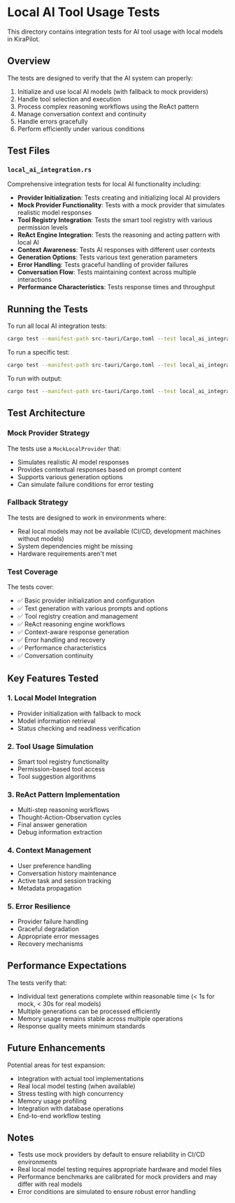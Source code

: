 # Local AI Tool Usage Tests

This directory contains integration tests for AI tool usage with local models in KiraPilot.

## Overview

The tests are designed to verify that the AI system can properly:

1. Initialize and use local AI models (with fallback to mock providers)
2. Handle tool selection and execution
3. Process complex reasoning workflows using the ReAct pattern
4. Manage conversation context and continuity
5. Handle errors gracefully
6. Perform efficiently under various conditions

## Test Files

### `local_ai_integration.rs`

Comprehensive integration tests for local AI functionality including:

- **Provider Initialization**: Tests creating and initializing local AI providers
- **Mock Provider Functionality**: Tests with a mock provider that simulates realistic model responses
- **Tool Registry Integration**: Tests the smart tool registry with various permission levels
- **ReAct Engine Integration**: Tests the reasoning and acting pattern with local AI
- **Context Awareness**: Tests AI responses with different user contexts
- **Generation Options**: Tests various text generation parameters
- **Error Handling**: Tests graceful handling of provider failures
- **Conversation Flow**: Tests maintaining context across multiple interactions
- **Performance Characteristics**: Tests response times and throughput

## Running the Tests

To run all local AI integration tests:

```bash
cargo test --manifest-path src-tauri/Cargo.toml --test local_ai_integration
```

To run a specific test:

```bash
cargo test --manifest-path src-tauri/Cargo.toml --test local_ai_integration test_local_ai_provider_initialization
```

To run with output:

```bash
cargo test --manifest-path src-tauri/Cargo.toml --test local_ai_integration -- --nocapture
```

## Test Architecture

### Mock Provider Strategy

The tests use a `MockLocalProvider` that:

- Simulates realistic AI model responses
- Provides contextual responses based on prompt content
- Supports various generation options
- Can simulate failure conditions for error testing

### Fallback Strategy

The tests are designed to work in environments where:

- Real local models may not be available (CI/CD, development machines without models)
- System dependencies might be missing
- Hardware requirements aren't met

### Test Coverage

The tests cover:

- ✅ Basic provider initialization and configuration
- ✅ Text generation with various prompts and options
- ✅ Tool registry creation and management
- ✅ ReAct reasoning engine workflows
- ✅ Context-aware response generation
- ✅ Error handling and recovery
- ✅ Performance characteristics
- ✅ Conversation continuity

## Key Features Tested

### 1. Local Model Integration

- Provider initialization with fallback to mock
- Model information retrieval
- Status checking and readiness verification

### 2. Tool Usage Simulation

- Smart tool registry functionality
- Permission-based tool access
- Tool suggestion algorithms

### 3. ReAct Pattern Implementation

- Multi-step reasoning workflows
- Thought-Action-Observation cycles
- Final answer generation
- Debug information extraction

### 4. Context Management

- User preference handling
- Conversation history maintenance
- Active task and session tracking
- Metadata propagation

### 5. Error Resilience

- Provider failure handling
- Graceful degradation
- Appropriate error messages
- Recovery mechanisms

## Performance Expectations

The tests verify that:

- Individual text generations complete within reasonable time (< 1s for mock, < 30s for real models)
- Multiple generations can be processed efficiently
- Memory usage remains stable across multiple operations
- Response quality meets minimum standards

## Future Enhancements

Potential areas for test expansion:

- Integration with actual tool implementations
- Real local model testing (when available)
- Stress testing with high concurrency
- Memory usage profiling
- Integration with database operations
- End-to-end workflow testing

## Notes

- Tests use mock providers by default to ensure reliability in CI/CD environments
- Real local model testing requires appropriate hardware and model files
- Performance benchmarks are calibrated for mock providers and may differ with real models
- Error conditions are simulated to ensure robust error handling
